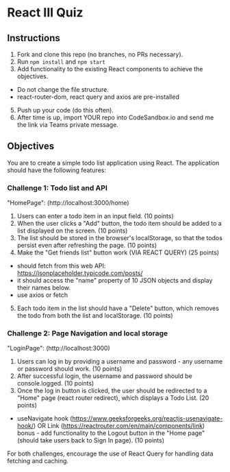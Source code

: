 # React III Quiz

## Instructions
1. Fork and clone this repo (no branches, no PRs necessary).
2. Run ```npm install``` and ```npm start```
3. Add functionality to the existing React components to achieve the objectives.
 - Do not change the file structure.
 - react-router-dom, react query and axios are pre-installed
5. Push up your code (do this often).
6. After time is up, import YOUR repo into CodeSandbox.io and send me the link via Teams private message.

## Objectives
You are to create a simple todo list application using React. The application should have the following features:

### Challenge 1: Todo list and API
"HomePage": (http://localhost:3000/home)
1. Users can enter a todo item in an input field. (10 points)
2. When the user clicks a "Add" button, the todo item should be added to a list displayed on the screen. (10 points)
3. The list should be stored in the browser's localStorage, so that the todos persist even after refreshing the page. (10 points)
4. Make the "Get friends list" button work (VIA REACT QUERY) (25 points)
 - should fetch from this web API: https://jsonplaceholder.typicode.com/posts/ 
 - it should access the "name" property of 10 JSON objects and display their names below.
 - use axios or fetch
5. Each todo item in the list should have a "Delete" button, which removes the todo from both the list and localStorage. (10 points)

### Challenge 2: Page Navigation and local storage
"LoginPage": (http://localhost:3000)
1. Users can log in by providing a username and password - any username or password should work. (10 points)
2. After successful login, the username and password should be console.logged. (10 points)
3. Once the log in button is clicked, the user should be redirected to a "Home" page (react router redirect), which displays a Todo List. (20 points)
 - useNavigate hook (https://www.geeksforgeeks.org/reactjs-usenavigate-hook/) OR Link (https://reactrouter.com/en/main/components/link)
bonus - add functionality to the Logout button in the "Home page" (should take users back to Sign In page). (10 points)

For both challenges, encourage the use of React Query for handling data fetching and caching.

